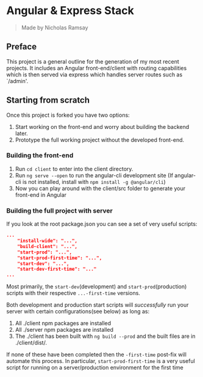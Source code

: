 # Angular & Express Stack
> Made by Nicholas Ramsay

## Preface
This project is a general outline for the generation of my most recent projects. It includes an Angular front-end/client with routing capabilities which is then served via express which handles server routes such as `/admin'.

## Starting from scratch
Once this project is forked you have two options:
1. Start working on the front-end and worry about building the backend later.
2. Prototype the full working project without the developed front-end.

### Building the front-end
1. Run `cd client` to enter into the client directory.
2. Run `ng serve --open` to run the angular-cli development site (If angular-cli is not installed, install with `npm install -g @angular/cli`)
3. Now you can play around with the client/src folder to generate your front-end in Angular

### Building the full project with server
If you look at the root package.json you can see a set of very useful scripts:

```json
...
    "install-wide": "...",
    "build-client": "...",
    "start-prod": "...",
    "start-prod-first-time": "...",
    "start-dev": "...",
    "start-dev-first-time": "..."
...
```

Most primarily, the `start-dev`(development) and `start-prod`(production) scripts with their respective `...-first-time` versions.

Both development and production start scripts will *successfully* run your server with certain configurations(see below) as long as:
1. All ./client npm packages are installed
2. All ./server npm packages are installed
3. The ./client has been built with `ng build --prod` and the built files are in ./client/dist/.

If none of these have been completed then the `-first-time` post-fix will automate this process. In particular, `start-prod-first-time` is a very useful script for running on a server/production environment for the first time


